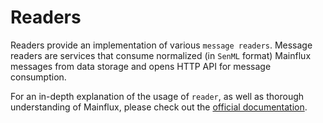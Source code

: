 # Readers

Readers provide an implementation of various `message readers`.
Message readers are services that consume normalized (in `SenML` format)
Mainflux messages from data storage and opens HTTP API for message consumption.

For an in-depth explanation of the usage of `reader`, as well as thorough
understanding of Mainflux, please check out the [official documentation][doc].

[doc]: https://mainfluxlabs.github.io/docs
